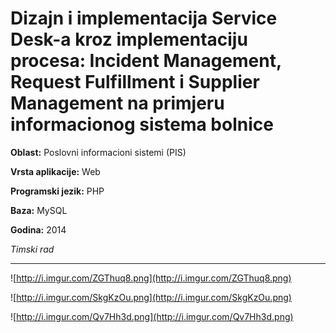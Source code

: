 # Dizajn i implementacija Service Desk-a kroz implementaciju procesa: Incident Management, Request Fulfillment i Supplier Management na primjeru informacionog sistema bolnice

**Oblast:** Poslovni informacioni sistemi (PIS)

**Vrsta aplikacije:** Web

**Programski jezik:** PHP

**Baza:** MySQL

**Godina:** 2014

*Timski rad*

---


![http://i.imgur.com/ZGThuq8.png](http://i.imgur.com/ZGThuq8.png)


![http://i.imgur.com/SkgKzOu.png](http://i.imgur.com/SkgKzOu.png)


![http://i.imgur.com/Qv7Hh3d.png](http://i.imgur.com/Qv7Hh3d.png)
